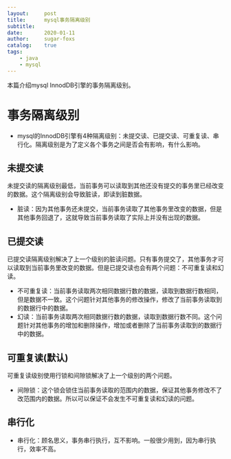 ```yaml
---
layout:     post
title:      mysql事务隔离级别
subtitle:   
date:       2020-01-11
author:     sugar-foxs
catalog: 	true
tags:
    - java
    - mysql
---
```


本篇介绍mysql InnodDB引擎的事务隔离级别。

<!-- more -->

# 事务隔离级别
- mysql的InnodDB引擎有4种隔离级别：未提交读、已提交读、可重复读、串行化。隔离级别是为了定义各个事务之间是否会有影响，有什么影响。

## 未提交读
未提交读的隔离级别最低，当前事务可以读取到其他还没有提交的事务里已经改变的数据。这个隔离级别会导致脏读，即读到脏数据。
- 脏读：因为其他事务还未提交，当前事务读取了其他事务里改变的数据，但是其他事务回退了，这就导致当前事务读取了实际上并没有出现的数据。

## 已提交读
已提交读隔离级别解决了上一个级别的脏读问题。只有事务提交了，其他事务才可以读取到当前事务里改变的数据。但是已提交读也会有两个问题：不可重复读和幻读。
- 不可重复读：当前事务读取两次相同数据行数的数据，读取到数据行数相同，但是数据不一致。这个问题针对其他事务的修改操作，修改了当前事务读取到的数据行中的数据。
- 幻读：当前事务读取两次相同数据行数的数据，读取到数据行数不同。这个问题针对其他事务的增加和删除操作，增加或者删除了当前事务读取到的数据行中的数据。

## 可重复读(默认)
可重复读级别使用行锁和间隙锁解决了上一个级别的两个问题。
- 间隙锁：这个锁会锁住当前事务读取的范围内的数据，保证其他事务修改不了改范围内的数据。所以可以保证不会发生不可重复读和幻读的问题。

## 串行化
- 串行化：顾名思义，事务串行执行，互不影响。一般很少用到，因为串行执行，效率不高。